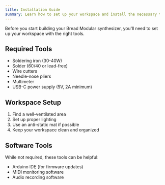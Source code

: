 ```yaml
---
title: Installation Guide
summary: Learn how to set up your workspace and install the necessary tools for Bread Modular.
---
```


Before you start building your Bread Modular synthesizer, you'll need to set up your workspace with the right tools.

## Required Tools

- Soldering iron (30-40W)
- Solder (60/40 or lead-free)
- Wire cutters
- Needle-nose pliers
- Multimeter
- USB-C power supply (5V, 2A minimum)

## Workspace Setup

1. Find a well-ventilated area
2. Set up proper lighting
3. Use an anti-static mat if possible
4. Keep your workspace clean and organized

## Software Tools

While not required, these tools can be helpful:

- Arduino IDE (for firmware updates)
- MIDI monitoring software
- Audio recording software 